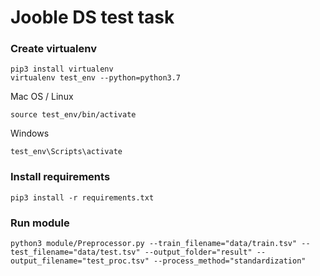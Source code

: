 # Jooble DS test task

### Create virtualenv
```
pip3 install virtualenv
virtualenv test_env --python=python3.7
```
Mac OS / Linux
```
source test_env/bin/activate
```
Windows
```
test_env\Scripts\activate
```
### Install requirements
```
pip3 install -r requirements.txt
```
### Run module
```
python3 module/Preprocessor.py --train_filename="data/train.tsv" --test_filename="data/test.tsv" --output_folder="result" --output_filename="test_proc.tsv" --process_method="standardization"
```